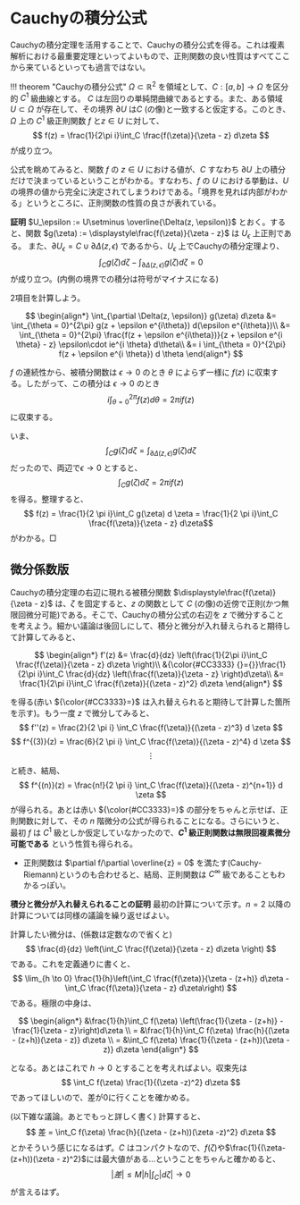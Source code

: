 # Cauchyの積分公式

Cauchyの積分定理を活用することで、Cauchyの積分公式を得る。これは複素解析における最重要定理といってよいもので、正則関数の良い性質はすべてここから来ているといっても過言ではない。

!!! theorem "Cauchyの積分公式"
    $\Omega \subset \mathbb{R}^2$ を領域として、$C: [a, b] \to \Omega$ を区分的 $C^1$ 級曲線とする。
    $C$ は左回りの単純閉曲線であるとする。また、ある領域 $U \subset \Omega$ が存在して、その境界 $\partial U$ は$C$ (の像)と一致すると仮定する。このとき、$\Omega$ 上の $C^1$ 級正則関数 $f$ と$z \in U$ に対して、
    $$ f(z) = \frac{1}{2\pi i}\int_C \frac{f(\zeta)}{\zeta - z} d\zeta $$
    が成り立つ。

公式を眺めてみると、関数 $f$ の $z \in U$ における値が、$C$ すなわち $\partial U$ 上の積分だけで決まっているということがわかる。すなわち、$f$ の $U$ における挙動は、$U$の境界の値から完全に決定されてしまうわけである。「境界を見れば内部がわかる」というところに、正則関数の性質の良さが表れている。

**証明** $U_\epsilon := U\setminus \overline{\Delta(z, \epsilon)}$ とおく。すると、関数 $g(\zeta) := \displaystyle\frac{f(\zeta)}{\zeta - z}$ は $U_\epsilon$ 上正則である。
また、$\partial U_\epsilon = C \cup \partial \Delta(z, \epsilon)$ であるから、$U_\epsilon$ 上でCauchyの積分定理より、
$$ \int_C g(\zeta) d\zeta - \int_{\partial \Delta(z, \epsilon)} g(\zeta) d\zeta = 0 $$
が成り立つ。(内側の境界での積分は符号がマイナスになる)

2項目を計算しよう。

$$ \begin{align*}
\int_{\partial \Delta(z, \epsilon)} g(\zeta) d\zeta &= \int_{\theta = 0}^{2\pi} g(z + \epsilon e^{i\theta}) d(\epsilon e^{i\theta})\\
&= \int_{\theta = 0}^{2\pi} \frac{f(z + \epsilon e^{i\theta})}{z + \epsilon e^{i \theta} - z} \epsilon\cdot ie^{i \theta} d\theta\\
&= i \int_{\theta = 0}^{2\pi} f(z + \epsilon e^{i \theta}) d \theta
\end{align*} $$

$f$ の連続性から、被積分関数は $\epsilon \to 0$ のとき $\theta$ によらず一様に $f(z)$ に収束する。したがって、この積分は $\epsilon \to 0$ のとき
$$ i \int_{\theta = 0}^{2\pi} f(z) d \theta = 2\pi i f(z) $$
に収束する。

いま、
$$ \int_C g(\zeta) d\zeta = \int_{\partial \Delta(z, \epsilon)} g(\zeta) d\zeta$$
だったので、両辺で$\epsilon \to 0$ とすると、
$$ \int_C g(\zeta) d\zeta = 2 \pi i f(z) $$ 
を得る。整理すると、
$$ f(z) = \frac{1}{2 \pi i}\int_C g(\zeta) d \zeta = \frac{1}{2 \pi i}\int_C \frac{f(\zeta)}{\zeta - z} d\zeta$$
がわかる。□

## 微分係数版

Cauchyの積分定理の右辺に現れる被積分関数 $\displaystyle\frac{f(\zeta)}{\zeta - z}$ は、$\zeta$ を固定すると、$z$ の関数として $C$ (の像)の近傍で正則(かつ無限回微分可能)である。そこで、Cauchyの積分公式の右辺を $z$ で微分することを考えよう。細かい議論は後回しにして、積分と微分が入れ替えられると期待して計算してみると、

$$ \begin{align*}
f'(z) &= \frac{d}{dz} \left(\frac{1}{2\pi i}\int_C \frac{f(\zeta)}{\zeta - z} d\zeta \right)\\
&{\color{#CC3333} {}={}}\frac{1}{2\pi i}\int_C \frac{d}{dz} \left(\frac{f(\zeta)}{\zeta - z}  \right)d\zeta\\
&= \frac{1}{2\pi i}\int_C \frac{f(\zeta)}{(\zeta - z)^2} d\zeta
\end{align*} $$

を得る(赤い ${\color{#CC3333}=}$ は入れ替えられると期待して計算した箇所を示す)。もう一度 $z$ で微分してみると、
$$ f''(z) = \frac{2}{2 \pi i} \int_C \frac{f(\zeta)}{(\zeta - z)^3} d \zeta $$
$$ f^{(3)}(z) = \frac{6}{2 \pi i} \int_C \frac{f(\zeta)}{(\zeta - z)^4} d \zeta $$
$$ \vdots $$
と続き、結局、
$$ f^{(n)}(z) = \frac{n!}{2 \pi i} \int_C \frac{f(\zeta)}{(\zeta - z)^{n+1}} d \zeta $$
が得られる。あとは赤い ${\color{#CC3333}=}$ の部分をちゃんと示せば、正則関数に対して、その $n$ 階微分の公式が得られることになる。さらにいうと、最初 $f$ は $C^1$ 級としか仮定していなかったので、**$C^1$ 級正則関数は無限回複素微分可能である** という性質も得られる。

- 正則関数は $\partial f/\partial \overline{z} = 0$ を満たす(Cauchy-Riemann)というのも合わせると、結局、正則関数は $C^\infty$ 級であることもわかるっぽい。

**積分と微分が入れ替えられることの証明** 最初の計算について示す。$n=2$ 以降の計算については同様の議論を繰り返せばよい。

計算したい微分は、(係数は定数なので省くと)
$$ \frac{d}{dz} \left(\int_C \frac{f(\zeta)}{\zeta - z} d\zeta \right) $$
である。これを定義通りに書くと、
$$ \lim_{h \to 0} \frac{1}{h}\left(\int_C \frac{f(\zeta)}{\zeta - (z+h)} d\zeta - \int_C \frac{f(\zeta)}{\zeta - z} d\zeta\right) $$
である。極限の中身は、

$$ \begin{align*}
&\frac{1}{h}\int_C f(\zeta) \left(\frac{1}{\zeta - (z+h)} - \frac{1}{\zeta - z}\right)d\zeta \\
= &\frac{1}{h}\int_C f(\zeta) \frac{h}{(\zeta - (z+h))(\zeta - z)} d\zeta \\
= &\int_C f(\zeta) \frac{1}{(\zeta - (z+h))(\zeta - z)} d\zeta
\end{align*} $$

となる。あとはこれで $h \to 0$ とすることを考えればよい。収束先は
$$ \int_C f(\zeta) \frac{1}{(\zeta -z)^2} d\zeta $$
であってほしいので、差が0に行くことを確かめる。

(以下雑な議論。あとでもっと詳しく書く)
計算すると、
$$ 差 = \int_C f(\zeta) \frac{h}{(\zeta - (z+h))(\zeta -z)^2} d\zeta $$
とかそういう感じになるはず。$C$ はコンパクトなので、$f(\zeta)$や$\frac{1}{(\zeta-(z+h))(\zeta - z)^2}$には最大値がある…ということをちゃんと確かめると、
$$ |差| \leq M|h|\int_C|d\zeta| \to 0 $$
が言えるはず。



